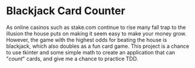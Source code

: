 # Blackjack Card Counter

As online casinos such as stake.com continue to rise many fall trap to the illusion the house puts on making it seem easy to make your money grow. However, the game with the highest odds for beating the house is blackjack, which also doubles as a fun card game. This project is a chance to use tkinter and some simple math to create an application that can "_count_" cards, and give me a chance to practice TDD. 